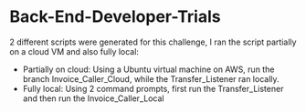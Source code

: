 # Back-End-Developer-Trials

2 different scripts were generated for this challenge, I ran the script partially on a cloud VM and also fully local:
- Partially on cloud: Using a Ubuntu virtual machine on AWS, run the branch Invoice_Caller_Cloud, while the Transfer_Listener ran locally.
- Fully local: Using 2 command prompts, first run the Transfer_Listener and then run the Invoice_Caller_Local
 
